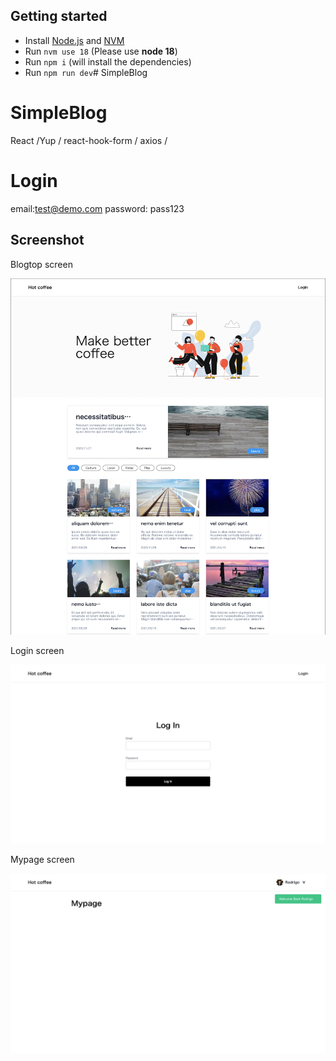 ## Getting started

- Install [Node.js](https://nodejs.org/en/download/) and [NVM](https://github.com/nvm-sh/nvm#installing-and-updating)
- Run `nvm use 18` (Please use **node 18**)
- Run `npm i` (will install the dependencies)
- Run `npm run dev`# SimpleBlog

# SimpleBlog
React /Yup / react-hook-form / axios /

# Login
email:test@demo.com
password: pass123

## Screenshot

<p>Blogtop screen</p>
<img src="/public/image/blogtop.png" alt="blogtop screen" width="600" height="auto"/>
<p>Login screen</p>
<img src="/public/image/login.jpg" alt="login screen" width="600" height="auto"/>
<p>Mypage screen</p>
<img src="/public/image/mypage.jpg" alt="mypage screen" width="600" height="auto"/>